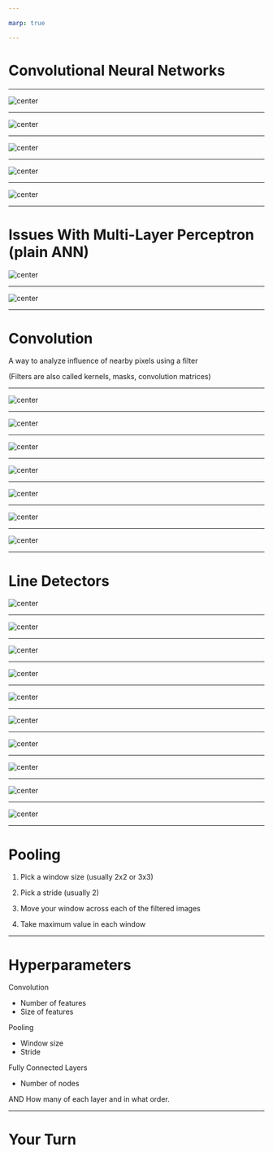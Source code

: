 ```yaml
---

marp: true

---
```


<style>
img[alt~="center"] {
  display: block;
  margin: 0 auto;
}
</style>

# Convolutional Neural Networks

---

![center](res/conNN02.jpg)

<!--

Like neural networks, convolutional neural networks were inspired by biology.

In the 1960s, David Hubel and Torsten Wiesel showed that the visual cortex in cats and monkeys contain neurons that fire individually in response to small regions in the field of view.

* Image name: res/conNN02.jpg
  * Repo link: https://github.com/google/applied-machine-learning-intensive/tree/master/content/05_deep_learning/00_convolutional_neural_networks/res/conNN02.jpg
  * Source https://pixabay.com/photos/eye-iris-pupil-vision-eyeball-3221498/ by Author blueberrykings111 / Aline Berry https://pixabay.com/users/blueberrykings111-8249241/ under License https://pixabay.com/service/license/.
-->

---

![center](res/conNN03.jpg)

<!--
For a given neuron, the visual space that affects whether or not that neuron will fire is known as its "receptive field."

Neurons that are spatially close together often have similar and overlapping receptive fields.

Our eyes and brains then take the information from each of these small receptive fields and meld them together into the images that we see.

* Image name: res/conNN03.jpg
  * Repo link: https://github.com/google/applied-machine-learning-intensive/tree/master/content/05_deep_learning/00_convolutional_neural_networks/res/conNN03.jpg
  * Source https://pixabay.com/illustrations/grid-block-cube-square-design-684983/ by Author TheDigitalArtist / Pete Linforth https://pixabay.com/users/thedigitalartist-202249/ under License https://pixabay.com/service/license/.
-->

---

![center](res/conNN01.png)

<!--

In the 1980s researchers were inspired by the visual cortex and used these ideas to create convolutional neural networks.

A convolutional neural network is simply a neural network with additional (or different) types of layers. There are convolutional layers, downsampling layers, and pooling layers.


* Image name: res/conNN01.png
  * Repo link: https://github.com/google/applied-machine-learning-intensive/tree/master/content/05_deep_learning/00_convolutional_neural_networks/res/conNN01.png
  * Source https://pixabay.com/illustrations/wallpapper-music-colors-80-s-778185/ by Author Osckar / Osckar Espinosa https://pixabay.com/users/osckar-982670/ under License https://pixabay.com/service/license/.
-->

---

![center](res/conNN05.jpg)

<!--
You can stack different numbers of these layers in various orders to achieve different results during training.

* Image name: res/conNN05.jpg
  * Repo link: https://github.com/google/applied-machine-learning-intensive/tree/master/content/05_deep_learning/00_convolutional_neural_networks/res/conNN05.jpg
  * Source https://pixabay.com/photos/pancake-crepes-eat-food-crepe-640869/ by Author Tabea / Tabeajaichhalt https://pixabay.com/users/tabeajaichhalt-745002/ under License https://pixabay.com/service/license/.
-->

---

![center](res/conNN13.png)

<!--
Recall the simplest building block for a typical neural network: the perceptron.

* Image name: res/conNN13.png
  * Repo link: https://github.com/google/applied-machine-learning-intensive/tree/master/content/05_deep_learning/00_convolutional_neural_networks/res/conNN13.png
  * Source https://github.com/google/applied-machine-learning-intensive/tree/master/content/05_deep_learning/00_convolutional_neural_networks/res/conNN13.png by Author Google LLC under License Copyright [2020] Google LLC.
-->

---

# Issues With Multi-Layer Perceptron (plain ANN)

![center](res/conNN15.png)

<!--
If we are dealing with image data, small and often insignificant changes to the training data can yield large and often incorrect changes to the learned parameters in the model.

For example, consider a problem where you want to identify a cat in an image. If the cat is translated to a different part of the image, then the model will adjust different weights to recognize the cat. But the cat being on the left or right of an image isn't really a defining feature of a cat, right? We'd prefer to recognize things like ears, fur, etc.

CNNs help us solve this problem.

* Image name: res/conNN15.png
  * Repo link: https://github.com/google/applied-machine-learning-intensive/tree/master/content/05_deep_learning/00_convolutional_neural_networks/res/conNN15.png
  * Source https://pixabay.com/illustrations/black-cat-is-curious-black-cat-4134136/ by Author nengsang/ ภัทรี ศรีสุนทร  https://pixabay.com/users/nengsang-3391845/ under License https://pixabay.com/service/license/.
-->

---

![center](res/conNN14.png)

<!--
In a convolutional neural network, we first feed our data into convolutional, downsampling, and pooling layers. The results are then fed into a fully connected neural network like we have seen before.

* Image name: res/conNN14.png
  * Repo link: https://github.com/google/applied-machine-learning-intensive/tree/master/content/05_deep_learning/00_convolutional_neural_networks/res/conNN14.png
  * Source https://github.com/google/applied-machine-learning-intensive/tree/master/content/05_deep_learning/00_convolutional_neural_networks/res/conNN14.png by Author Google LLC under License Copyright [2020] Google LLC.
-->

---

# Convolution

A way to analyze influence of nearby pixels using a filter

(Filters are also called kernels, masks, convolution matrices)

---

![center](res/conNN16.png)

<!--
Let's look at a simple example. Imagine we have the image on the left. It's just a rectangle with two halves shaded different colors.

The intensity of each pixel is recorded on the right. This is how we typically work with image data.

* Image name: res/conNN16.png
  * Repo link: https://github.com/google/applied-machine-learning-intensive/tree/master/content/05_deep_learning/00_convolutional_neural_networks/res/conNN16.png
  * Source https://github.com/google/applied-machine-learning-intensive/tree/master/content/05_deep_learning/00_convolutional_neural_networks/res/conNN16.png by Author Google LLC under License Copyright [2020] Google LLC.
-->

---

![center](res/conNN17.png)

<!--
We'll apply this 3x3 filter to the image.

It's a filter that adds a blurring effect.

* Image name: res/conNN17.png
  * Repo link: https://github.com/google/applied-machine-learning-intensive/tree/master/content/05_deep_learning/00_convolutional_neural_networks/res/conNN17.png
  * Source https://github.com/google/applied-machine-learning-intensive/tree/master/content/05_deep_learning/00_convolutional_neural_networks/res/conNN17.png by Author Google LLC under License Copyright [2020] Google LLC.
-->

---

![center](res/conNN18.png)

<!--
We'll apply this 3x3 filter to the image.

It's a filter that adds a blurring effect.

* Image name: res/conNN18.png
  * Repo link: https://github.com/google/applied-machine-learning-intensive/tree/master/content/05_deep_learning/00_convolutional_neural_networks/res/conNN18.png
  * Source https://github.com/google/applied-machine-learning-intensive/tree/master/content/05_deep_learning/00_convolutional_neural_networks/res/conNN18.png by Author Google LLC under License Copyright [2020] Google LLC.
-->

---

![center](res/conNN19.png)

<!--
Let's use the 3x3 filter to calculate the new value for this pixel.

* Image name: res/conNN19.png
  * Repo link: https://github.com/google/applied-machine-learning-intensive/tree/master/content/05_deep_learning/00_convolutional_neural_networks/res/conNN19.png
  * Source https://github.com/google/applied-machine-learning-intensive/tree/master/content/05_deep_learning/00_convolutional_neural_networks/res/conNN19.png by Author Google LLC under License Copyright [2020] Google LLC.
-->

---

![center](res/conNN20.png)

<!--
First we think of centering the filter on the pixel. Then we multiply the values in the filter by the values in the image. And finally, we add up the result.

As you can see, the new pixel value is slightly lower than 100, but it's higher than 50. So the intensity is getting muted a little. This is because our filter is averaging the intensity of all the pixels around the center point. That is why this filter results in a blurring effect.

* Image name: res/conNN20.png
  * Repo link: https://github.com/google/applied-machine-learning-intensive/tree/master/content/05_deep_learning/00_convolutional_neural_networks/res/conNN20.png
  * Source https://github.com/google/applied-machine-learning-intensive/tree/master/content/05_deep_learning/00_convolutional_neural_networks/res/conNN20.png by Author Google LLC under License Copyright [2020] Google LLC.
-->

---

![center](res/conNN21.png)

<!--
You may be wondering what happens if we're at the edge. There are different ways to handle this. But it's common to pad the original image with 0's around the edges. That way, those values drop out in the average.

* Image name: res/conNN21.png
  * Repo link: https://github.com/google/applied-machine-learning-intensive/tree/master/content/05_deep_learning/00_convolutional_neural_networks/res/conNN21.png
  * Source https://github.com/google/applied-machine-learning-intensive/tree/master/content/05_deep_learning/00_convolutional_neural_networks/res/conNN21.png by Author Google LLC under License Copyright [2020] Google LLC.
-->

---

![center](res/conNN22.png)

<!--
Here you can see that we only used the part of the filter that is relevant to the image.

* Image name: res/conNN22.png
  * Repo link: https://github.com/google/applied-machine-learning-intensive/tree/master/content/05_deep_learning/00_convolutional_neural_networks/res/conNN22.png
  * Source https://github.com/google/applied-machine-learning-intensive/tree/master/content/05_deep_learning/00_convolutional_neural_networks/res/conNN22.png by Author Google LLC under License Copyright [2020] Google LLC.
-->

---

# Line Detectors

![center](res/conNN23.png)

<!--
Here are two very common kernels that can be used to detect lines in an image.

Overall the goal is to detect sharp changes in intensity. Let's see how this works by doing an example with G_{x}.

* Image name: res/conNN23.png
  * Repo link: https://github.com/google/applied-machine-learning-intensive/tree/master/content/05_deep_learning/00_convolutional_neural_networks/res/conNN23.png
  * Source https://github.com/google/applied-machine-learning-intensive/tree/master/content/05_deep_learning/00_convolutional_neural_networks/res/conNN23.png by Author Google LLC under License Copyright [2020] Google LLC.
-->

---

![center](res/conNN24.png)

<!--
On the left we have an image that is similar to the previous example. There is a line down the center, where the shading changes color. Let's see if the kernel G_{x} can detect this line.

Calculate the pixel on the right.

* Image name: res/conNN24.png
  * Repo link: https://github.com/google/applied-machine-learning-intensive/tree/master/content/05_deep_learning/00_convolutional_neural_networks/res/conNN24.png
  * Source https://github.com/google/applied-machine-learning-intensive/tree/master/content/05_deep_learning/00_convolutional_neural_networks/res/conNN24.png by Author Google LLC under License Copyright [2020] Google LLC.
-->

---

![center](res/conNN25.png)

<!--

We get 0. There are no changes in intensity in the 3x3 block that is highlighted in the original image.

* Image name: res/conNN25.png
  * Repo link: https://github.com/google/applied-machine-learning-intensive/tree/master/content/05_deep_learning/00_convolutional_neural_networks/res/conNN25.png
  * Source https://github.com/google/applied-machine-learning-intensive/tree/master/content/05_deep_learning/00_convolutional_neural_networks/res/conNN25.png by Author Google LLC under License Copyright [2020] Google LLC.
-->

---

![center](res/conNN26.png)

<!--

Now let's move one pixel to the right.

* Image name: res/conNN26.png
  * Repo link: https://github.com/google/applied-machine-learning-intensive/tree/master/content/05_deep_learning/00_convolutional_neural_networks/res/conNN26.png
  * Source https://github.com/google/applied-machine-learning-intensive/tree/master/content/05_deep_learning/00_convolutional_neural_networks/res/conNN26.png by Author Google LLC under License Copyright [2020] Google LLC.
-->

---

![center](res/conNN27.png)

<!--

We get 200/9.

* Image name: res/conNN27.png
  * Repo link: https://github.com/google/applied-machine-learning-intensive/tree/master/content/05_deep_learning/00_convolutional_neural_networks/res/conNN27.png
  * Source https://github.com/google/applied-machine-learning-intensive/tree/master/content/05_deep_learning/00_convolutional_neural_networks/res/conNN27.png by Author Google LLC under License Copyright [2020] Google LLC.
-->

---

![center](res/conNN28.png)

<!--

Again move one pixel to the right.

* Image name: res/conNN28.png
  * Repo link: https://github.com/google/applied-machine-learning-intensive/tree/master/content/05_deep_learning/00_convolutional_neural_networks/res/conNN28.png
  * Source https://github.com/google/applied-machine-learning-intensive/tree/master/content/05_deep_learning/00_convolutional_neural_networks/res/conNN28.png by Author Google LLC under License Copyright [2020] Google LLC.
-->

---

![center](res/conNN29.png)

<!--

We get 300/9.

* Image name: res/conNN29.png
  * Repo link: https://github.com/google/applied-machine-learning-intensive/tree/master/content/05_deep_learning/00_convolutional_neural_networks/res/conNN29.png
  * Source https://github.com/google/applied-machine-learning-intensive/tree/master/content/05_deep_learning/00_convolutional_neural_networks/res/conNN29.png by Author Google LLC under License Copyright [2020] Google LLC.
-->

---

![center](res/conNN30.png)

<!--

Finally, let's move one more pixel to the right.

* Image name: res/conNN30.png
  * Repo link: https://github.com/google/applied-machine-learning-intensive/tree/master/content/05_deep_learning/00_convolutional_neural_networks/res/conNN30.png
  * Source https://github.com/google/applied-machine-learning-intensive/tree/master/content/05_deep_learning/00_convolutional_neural_networks/res/conNN30.png by Author Google LLC under License Copyright [2020] Google LLC.
-->

---

![center](res/conNN31.png)


<!--

And again we get 0.

Thus, we see that a vertical line was detected when the intensity changed in the original image.

* Image name: res/conNN31.png
  * Repo link: https://github.com/google/applied-machine-learning-intensive/tree/master/content/05_deep_learning/00_convolutional_neural_networks/res/conNN31.png
  * Source https://github.com/google/applied-machine-learning-intensive/tree/master/content/05_deep_learning/00_convolutional_neural_networks/res/conNN31.png by Author Google LLC under License Copyright [2020] Google LLC.
-->

---

![center](res/conNN14.png)

<!--
This type of convolution happens in the convolutional layers of a neural network. The values in the kernels are parameters that will be learned during training. Thus, the specific features in the images that the kernels are testing for is something that the model "learns." In other words, you don't say "Hey model, test for vertical lines." Instead, the model identifies the features that are important to test for.

* Image name: res/conNN14.png
  * Repo link: https://github.com/google/applied-machine-learning-intensive/tree/master/content/05_deep_learning/00_convolutional_neural_networks/res/conNN14.png
  * Source https://github.com/google/applied-machine-learning-intensive/tree/master/content/05_deep_learning/00_convolutional_neural_networks/res/conNN14.png by Author Google LLC under License Copyright [2020] Google LLC.
-->

---

# Pooling

1. Pick a window size (usually 2x2 or 3x3)

1. Pick a stride (usually 2)

1. Move your window across each of the filtered images

1. Take maximum value in each window

<!--
Pooling is a type of downsampling that often occurs after convolution. The goal is, without losing much information, to reduce the size of the training data before it goes into the fully connected network.

-->

---

# Hyperparameters

Convolution
* Number of features
* Size of features

Pooling
* Window size
* Stride

Fully Connected Layers
* Number of nodes

AND How many of each layer and in what order.

<!--
While a convolutional neural network learns MANY parameters, there are also several hyperparameters that are chosen by the user. Here are the main ones. But as with our previous neural networks, the user can also choose the optimizer, activation function, etc.

-->

---

# Your Turn

<!--
Now it's your turn to build a CNN in the lab.
-->

